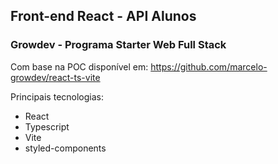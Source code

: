 ## Front-end React - API Alunos

### Growdev - Programa Starter Web Full Stack

Com base na POC disponível em: https://github.com/marcelo-growdev/react-ts-vite

Principais tecnologias:

- React
- Typescript
- Vite
- styled-components
